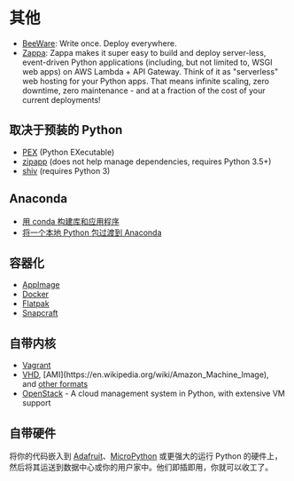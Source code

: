 # 其他

- [BeeWare](https://beeware.org/): Write once. Deploy everywhere.
- [Zappa](https://github.com/zappa/Zappa): Zappa makes it super easy to build and deploy server-less, event-driven Python applications (including, but not limited to, WSGI web apps) on AWS Lambda + API Gateway. Think of it as "serverless" web hosting for your Python apps. That means infinite scaling, zero downtime, zero maintenance - and at a fraction of the cost of your current deployments!

## 取决于预装的 Python

- [PEX](https://github.com/pantsbuild/pex#user-content-pex) (Python EXecutable)
- [zipapp](https://docs.python.org/3/library/zipapp.html "(在 Python v3.10)") (does not help manage dependencies, requires Python 3.5+)
- [shiv](https://github.com/linkedin/shiv#user-content-shiv) (requires Python 3)

## Anaconda

* [用 conda 构建库和应用程序](https://conda.io/projects/conda-build/en/latest/user-guide/tutorials/index.html)
* [将一个本地 Python 包过渡到 Anaconda](https://conda.io/projects/conda-build/en/latest/user-guide/tutorials/build-pkgs-skeleton.html)

## 容器化

* [AppImage](https://appimage.org/)
* [Docker](https://www.fullstackpython.com/docker.html)
* [Flatpak](https://flatpak.org/)
* [Snapcraft](https://snapcraft.io/)

## 自带内核

*   [Vagrant](https://www.vagrantup.com/)
*   [VHD](https://en.wikipedia.org/wiki/VHD_(file_format)), [AMI](https://en.wikipedia.org/wiki/Amazon_Machine_Image), and [other formats](https://docs.openstack.org/glance/latest/user/formats.html "(在 glance v23.1.0.dev19)")
*   [OpenStack](https://www.redhat.com/en/topics/openstack) - A cloud management system in Python, with extensive VM support

## 自带硬件

将你的代码嵌入到 [Adafruit](https://github.com/adafruit/circuitpython)、[MicroPython](https://micropython.org/) 或更强大的运行 Python 的硬件上，然后将其运送到数据中心或你的用户家中。他们即插即用，你就可以收工了。
